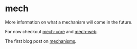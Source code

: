mech
====

More information on what a mechanism will come in the future.

For now checkout [mech-core](https://github.com/mechanismsjs/mech-core) and [mech-web](https://github.com/mechanismsjs/mech-web).

The first blog post on [mechanisms](www.erichosick.com/design/design-mechanisms-and-policies/).
